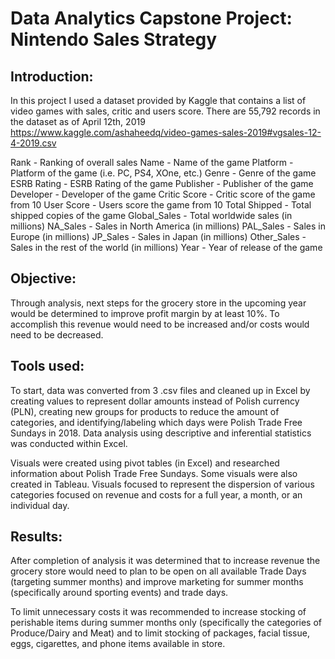 # Data Analytics Capstone Project: Nintendo Sales Strategy

## Introduction:
In this project I used a dataset provided by Kaggle that contains a list of video games with sales, critic and users score. 
There are 55,792 records in the dataset as of April 12th, 2019
https://www.kaggle.com/ashaheedq/video-games-sales-2019#vgsales-12-4-2019.csv

Rank - Ranking of overall sales
Name - Name of the game
Platform - Platform of the game (i.e. PC, PS4, XOne, etc.)
Genre - Genre of the game
ESRB Rating - ESRB Rating of the game
Publisher - Publisher of the game
Developer - Developer of the game
Critic Score - Critic score of the game from 10
User Score - Users score the game from 10
Total Shipped - Total shipped copies of the game
Global_Sales - Total worldwide sales (in millions)
NA_Sales - Sales in North America (in millions)
PAL_Sales - Sales in Europe (in millions)
JP_Sales - Sales in Japan (in millions)
Other_Sales - Sales in the rest of the world (in millions)
Year - Year of release of the game

## Objective:
Through analysis, next steps for the grocery store in the upcoming year would be determined to improve profit margin by at least 10%. To accomplish this revenue would need to be increased and/or costs would need to be decreased. 

## Tools used:
To start, data was converted from 3 .csv files and cleaned up in Excel by creating values to represent dollar amounts instead of Polish currency (PLN), creating new groups for products to reduce the amount of categories, and identifying/labeling which days were Polish Trade Free Sundays in 2018. Data analysis using descriptive and inferential statistics was conducted within Excel.

Visuals were created using pivot tables (in Excel) and researched information about Polish Trade Free Sundays. Some visuals were also created in Tableau. Visuals focused to represent the dispersion of various categories focused on revenue and costs for a full year, a month, or an individual day.

## Results:
After completion of analysis it was determined that to increase revenue​ the grocery store would need to plan to be open on all available Trade Days (targeting summer months)​ and improve marketing for summer months (specifically around sporting events) and trade days.

To limit unnecessary costs it was recommended to increase stocking of perishable items during summer months only (specifically the categories of Produce/Dairy and Meat​) and to limit stocking of packages, facial tissue, eggs, cigarettes, and phone items available in store​.
